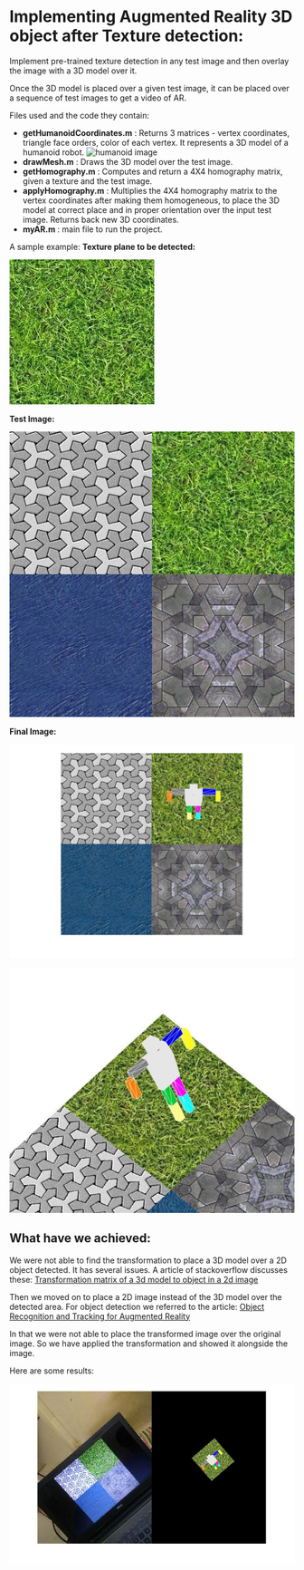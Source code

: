 Implementing Augmented Reality 3D object after Texture detection:
=================================================================



 Implement pre-trained texture detection in any test image and then
overlay the image with a 3D model over it. 

 Once the 3D model is placed over a given test image, it can be placed
over a sequence of test images to get a video of AR. 

 

 

 Files used and the code they contain:

-   **getHumanoidCoordinates.m​** : Returns 3 matrices - vertex
    coordinates, triangle face orders, color of each vertex. It
    represents a 3D model of a humanoid robot. ![humanoid
    image](doc/humanoid.png)
-   **drawMesh.m​** : Draws the 3D model over the test image.
-   **getHomography.m**​ : Computes and return a 4X4 homography matrix,
    given a texture and the test image.
-   **applyHomography.m​** : Multiplies the 4X4 homography matrix to the
    vertex coordinates after making them homogeneous, to place the 3D
    model at correct place and in proper orientation over the input test
    image. Returns back new 3D coordinates.
-   **myAR.m** : main file to run the project.



 

 A sample example: 
 **Texture plane to be detected:** 

 ![](doc/ex1.png) 

 **Test Image:** 

 ![](doc/ex2.png) 

 **Final Image:** 

 ![](doc/ex3.png) 

 ![](doc/ex4.png) 


What have we achieved:
----------------------



 We were not able to find the transformation to place a 3D model over a
2D object detected. It has several issues. A article of stackoverflow
discusses these: [Transformation matrix of a 3d model to object in a 2d
image](https://stackoverflow.com/questions/42608708/how-to-get-the-transformation-matrix-of-a-3d-model-to-object-in-a-2d-image)


 Then we moved on to place a 2D image instead of the 3D model over the
detected area. For object detection we referred to the article: [Object
Recognition and Tracking for Augmented
Reality](https://in.mathworks.com/videos/object-recognition-and-tracking-for-augmented-reality-90546.html)


 In that we were not able to place the transformed image over the
original image. So we have applied the transformation and showed it
alongside the image. 

 Here are some results: 

 ![](doc/final_result.jpg)
